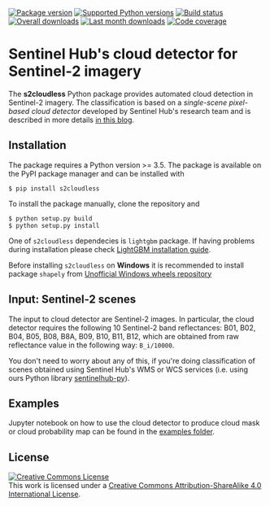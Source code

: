 [![Package version](https://badge.fury.io/py/s2cloudless.svg)](https://pypi.org/project/s2cloudless/)
[![Supported Python versions](https://img.shields.io/pypi/pyversions/s2cloudless.svg?style=flat-square)](https://pypi.org/project/s2cloudless/)
[![Build status](https://travis-ci.org/sentinel-hub/sentinel2-cloud-detector.svg?branch=master)](https://travis-ci.org/sentinel-hub/sentinel2-cloud-detector)
[![Overall downloads](https://pepy.tech/badge/s2cloudless)](https://pepy.tech/project/s2cloudless)
[![Last month downloads](https://pepy.tech/badge/s2cloudless/month)](https://pepy.tech/project/s2cloudless)
[![Code coverage](https://codecov.io/gh/sentinel-hub/sentinel2-cloud-detector/branch/master/graph/badge.svg)](https://codecov.io/gh/sentinel-hub/sentinel2-cloud-detector)

# Sentinel Hub's cloud detector for Sentinel-2 imagery

The **s2cloudless** Python package provides automated cloud detection in
Sentinel-2 imagery. The classification is based on a *single-scene pixel-based cloud detector*
developed by Sentinel Hub's research team and is described in more details
[in this blog](https://medium.com/sentinel-hub/improving-cloud-detection-with-machine-learning-c09dc5d7cf13).

## Installation

The package requires a Python version >= 3.5. The package is available on
the PyPI package manager and can be installed with

```
$ pip install s2cloudless
```

To install the package manually, clone the repository and
```
$ python setup.py build
$ python setup.py install
```

One of `s2cloudless` dependecies is `lightgbm` package. If having problems during installation please
check [LightGBM installation guide](https://lightgbm.readthedocs.io/en/latest/Installation-Guide.html).

Before installing `s2cloudless` on **Windows** it is recommended to install package `shapely` from
[Unofficial Windows wheels repository](https://www.lfd.uci.edu/~gohlke/pythonlibs/)

## Input: Sentinel-2 scenes

The input to cloud detector are Sentinel-2 images. In particular, the cloud detector requires the following 10
Sentinel-2 band reflectances: B01, B02, B04, B05, B08, B8A, B09, B10, B11, B12, which are obtained from raw
reflectance value in the following way: `B_i/10000`.

You don't need to worry about any of this, if you're doing classification of scenes obtained using Sentinel Hub's
WMS or WCS services (i.e. using ours Python library [sentinelhub-py](https://github.com/sentinel-hub/sentinelhub-py)).

## Examples

Jupyter notebook on how to use the cloud detector to produce cloud mask or cloud probability map
can be found in the [examples folder](https://github.com/sentinel-hub/sentinel2-cloud-detector/tree/master/examples).

## License

<a rel="license" href="http://creativecommons.org/licenses/by-sa/4.0/">
<img alt="Creative Commons License" style="border-width:0" src="https://i.creativecommons.org/l/by-sa/4.0/88x31.png" /></a>
<br />
This work is licensed under a <a rel="license" href="http://creativecommons.org/licenses/by-sa/4.0/">Creative Commons Attribution-ShareAlike 4.0 International License</a>.
